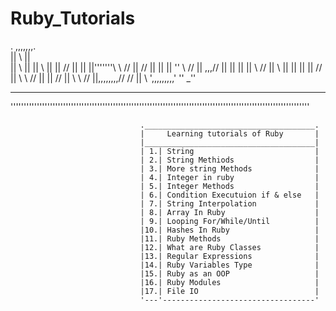 # Ruby_Tutorials

.
                           ,,,,,,,.                              
                          ||      \\                      ||             
                          ||       \\                     ||
                          ||        \\                    ||
                          ||        //   ||           ||  ||'''''''\\    \\     //
                          ||      //     ||           ||  ||        ''    \\   //
                          || ,,,//       ||           ||  ||        ||     \\ //
                          ||    \\       ||           ||  ||        ||      //
                          ||     \\      \\           //  ||        ||     //
                          ||      \\      \\         //   ||,,,,,,,,//    //
                          ||       \\      ',,,,,,,,,'    ''            _''
                    
__________________________________________________________________________________________________________________
''''''''''''''''''''''''''''''''''''''''''''''''''''''''''''''''''''''''''''''''''''''''''''''''''''''''''''''''''

                                 .______________________________________.
                                 |     Learning tutorials of Ruby       |
                                 |______________________________________|
                                 | 1.| String                           |
                                 | 2.| String Methiods                  |
                                 | 3.| More string Methods              |
                                 | 4.| Integer in ruby                  | 
                                 | 5.| Integer Methods                  | 
                                 | 6.| Condition Executuion if & else   |
                                 | 7.| String Interpolation             |
                                 | 8.| Array In Ruby                    |
                                 | 9.| Looping For/While/Until          |
                                 |10.| Hashes In Ruby                   |
                                 |11.| Ruby Methods                     |
                                 |12.| What are Ruby Classes            |
                                 |13.| Regular Expressions              |
                                 |14.| Ruby Variables Type              |
                                 |15.| Ruby as an OOP                   |
                                 |16.| Ruby Modules                     |
                                 |17.| File IO                          |
                                 '---'----------------------------------'

